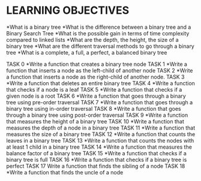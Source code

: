 # LEARNING OBJECTIVES

*What is a binary tree
*What is the difference between a binary tree and a Binary Search Tree
*What is the possible gain in terms of time complexity compared to linked lists
*What are the depth, the height, the size of a binary tree
*What are the different traversal methods to go through a binary tree
*What is a complete, a full, a perfect, a balanced binary tree

TASK 0
*Write a function that creates a binary tree node
TASK 1
*Write a function that inserts a node as the left-child of another node
TASK 2
*Write a function that inserts a node as the right-child of another node.
TASK 3
*Write a function that deletes an entire binary tree
TASK 4
*Write a function that checks if a node is a leaf
TASK 5
*Write a function that checks if a given node is a root
TASK 6
*Write a function that goes through a binary tree using pre-order traversal
TASK 7
*Write a function that goes through a binary tree using in-order traversal
TASK 8
*Write a function that goes through a binary tree using post-order traversal
TASK 9
*Write a function that measures the height of a binary tree
TASK 10
*Write a function that measures the depth of a node in a binary tree
TASK 11
*Write a function that measures the size of a binary tree
TASK 12
*Write a function that counts the leaves in a binary tree
TASK 13
*Write a function that counts the nodes with at least 1 child in a binary tree
TASK 14
*Write a function that measures the balance factor of a binary tree
TASK 15
*Write a function that checks if a binary tree is full
TASK 16
*Write a function that checks if a binary tree is perfect
TASK 17
Write a function that finds the sibling of a node
TASK 18
*Write a function that finds the uncle of a node
